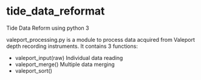 # tide_data_reformat
Tide Data Reform using python 3

valeport_processing.py is a module to process data acquired from Valeport depth recording instruments. It contains 3 functions:
- valeport_input(raw)
Individual data reading
- valeport_merge()
Multiple data merging
- valeport_sort()